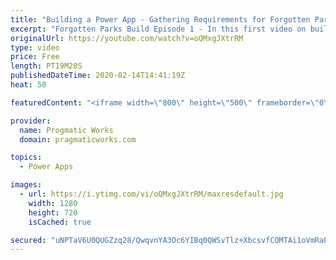 ```yaml
---
title: "Building a Power App - Gathering Requirements for Forgotten Parks"
excerpt: "Forgotten Parks Build Episode 1 - In this first video on building a Power App, we setup the requirements for the Power App we will be building for non-profit organizations, Forgotten Parks (http://www.forgottenparks.org). This video focuses solely on gathering the requirements we'll be using and some"
originalUrl: https://youtube.com/watch?v=oQMxgJXtrRM
type: video
price: Free
length: PT19M20S
publishedDateTime: 2020-02-14T14:41:19Z
heat: 50

featuredContent: "<iframe width=\"800\" height=\"500\" frameborder=\"0\" src=\"https://www.youtube.com/embed/oQMxgJXtrRM\" allow=\"accelerometer; autoplay; encrypted-media; gyroscope; picture-in-picture\" allowfullscreen></iframe>"

provider:
  name: Progmatic Works
  domain: pragmaticworks.com

topics:
  - Power Apps

images:
  - url: https://i.ytimg.com/vi/oQMxgJXtrRM/maxresdefault.jpg
    width: 1280
    height: 720
    isCached: true

secured: "uNPTaV6U0QUGZzq28/QwqvnYA3Oc6YIBq0QWSvTlz+XbcsvfCOMTAi1oVmRaP1r9hg38b7nR6DkQOSwqI+6NA+JrYHgAhGgaAku2icgQOADWFYZzaDAkKwzf9rAAkvDRd9GQMB1MeVgJKlDd6qkktMfkinOxWu0pMxmTOxthBmMLZwwKWbihsbmdKEKmCGxttXKlQHw6bUiKFU27zbb0317UCKz5gkhGOg5w1OE3/5pX5mgBCqMqPaA5XA72sGhtIeieLZMfLVfkbxsU9uTtF6t1/3oiYUytNxyJ9r9sbAybqhPmecPpsI1LRAd+/UV3rRZhJakOIwbVaAt9nAGMQz+1WNg9/b16/HbC4GrrsgKHdeCCXN2SKU2ktdGSZ/8ulILGa1ySPClXBTClmoOf5JhKDBXwLT0zqFvEL+SuGBE=;ynP55b+AKfXjLDHI1wk3Fw=="
---
```


